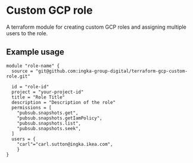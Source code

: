 # Custom GCP role

A terraform module for creating custom GCP roles and assigning multiple users to the role.

## Example usage

```
module "role-name" {
  source = "git@github.com:ingka-group-digital/terraform-gcp-custom-role.git"

  id = "role-id"
  project = "your-project-id"
  title = "Role Title"
  description = "Description of the role"
  permissions = [
    "pubsub.snapshots.get",
    "pubsub.snapshots.getIamPolicy",
    "pubsub.snapshots.list",
    "pubsub.snapshots.seek",
  ]
  users = {
    "carl"="carl.sutton@ingka.ikea.com",
    }
}
```
